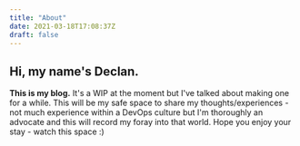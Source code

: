 ```yaml
---
title: "About"
date: 2021-03-18T17:08:37Z
draft: false
---
```

## Hi, my name's Declan.  
**This is my blog.**
It's a WIP at the moment but I've talked about making one for a while. This will be my safe space to share my thoughts/experiences - not much experience within a DevOps culture but I'm thoroughly an advocate and this will record my foray into that world. Hope you enjoy your stay - watch this space :)
